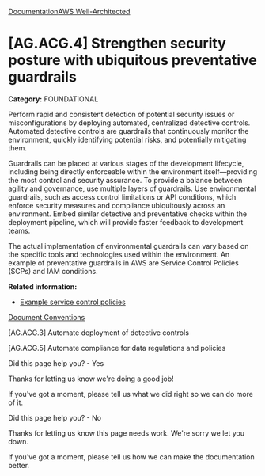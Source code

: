 [Documentation](/index.html)[AWS Well-Architected](devops-guidance.html)

# [AG.ACG.4] Strengthen security posture with ubiquitous preventative guardrails

**Category:** FOUNDATIONAL

Perform rapid and consistent detection of potential security issues or misconfigurations by deploying automated, centralized detective controls. Automated detective controls are guardrails that continuously monitor the environment, quickly identifying potential risks, and potentially mitigating them.

Guardrails can be placed at various stages of the development lifecycle, including being directly enforceable within the environment itself—providing the most control and security assurance. To provide a balance between agility and governance, use multiple layers of guardrails. Use environmental guardrails, such as access control limitations or API conditions, which enforce security measures and compliance ubiquitously across an environment. Embed similar detective and preventative checks within the deployment pipeline, which will provide faster feedback to development teams.

The actual implementation of environmental guardrails can vary based on the specific tools and technologies used within the environment. An example of preventative guardrails in AWS are Service Control Policies (SCPs) and IAM conditions.

**Related information:**

* [Example service control policies](https://docs.aws.amazon.com/organizations/latest/userguide/orgs_manage_policies_scps_examples_general.html)


[Document Conventions](/general/latest/gr/docconventions.html)

\[AG.ACG.3] Automate deployment of detective controls

\[AG.ACG.5] Automate compliance for data regulations and policies

Did this page help you? - Yes

Thanks for letting us know we're doing a good job!

If you've got a moment, please tell us what we did right so we can do more of it.

Did this page help you? - No

Thanks for letting us know this page needs work. We're sorry we let you down.

If you've got a moment, please tell us how we can make the documentation better.</awsdocs-view></awsui-app-layout>